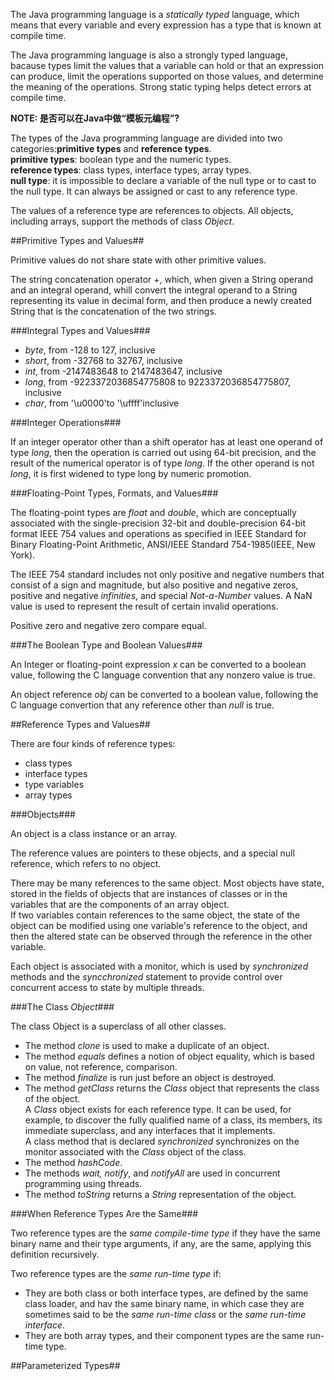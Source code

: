 The Java programming language is a *statically typed* language, which means that every variable and every expression has a type that is known at compile time.

The Java programming language is also a strongly typed language, bacause types limit the values that a variable can hold or that an expression can produce, limit the operations supported on those values, and determine the meaning of the operations. Strong static typing helps detect errors at compile time.

**NOTE: 是否可以在Java中做“模板元编程”?**

The types of the Java programming language are divided into two categories:**primitive types** and **reference types**.  
**primitive types**: boolean type and the numeric types.  
**reference types**: class types, interface types, array types.  
**null type**: it is impossible to declare a variable of the null type or to cast to the null type. It can always be assigned or cast to any reference type. 

The values of a reference type are references to objects. All objects, including arrays, support the methods of class *Object*.

##Primitive Types and Values##

Primitive values do not share state with other primitive values.

The string concatenation operator +, which, when given a String operand and an integral operand, whill convert the integral operand to a String representing its value in decimal form, and then produce a newly created String that is the concatenation of the two strings.

###Integral Types and Values###

- *byte*, from -128 to 127, inclusive
- *short*, from -32768 to 32767, inclusive
- *int*, from -2147483648 to 2147483647, inclusive
- *long*, from -9223372036854775808 to 9223372036854775807, inclusive
- *char*, from '\u0000'to '\uffff'inclusive

###Integer Operations###

If an integer operator other than a shift operator has at least one operand of type *long*, then the operation is carried out using 64-bit precision, and the result of the numerical operator is of type *long*. If the other operand is not *long*, it is first widened to type long by numeric promotion.

###Floating-Point Types, Formats, and Values###

The floating-point types are *float* and *double*, which are conceptually associated with the single-precision 32-bit and double-precision 64-bit format IEEE 754 values and operations as specified in IEEE Standard for Binary Floating-Point Arithmetic, ANSI/IEEE Standard 754-1985(IEEE, New York).

The IEEE 754 standard includes not only positive and negative numbers that consist of a sign and magnitude, but also positive and negative zeros, positive and negative *infinities*, and special *Not-a-Number* values. A NaN value is used to represent the result of certain invalid operations.

Positive zero and negative zero compare equal.

###The Boolean Type and Boolean Values###

An Integer or floating-point expression *x* can be converted to a boolean value, following the C language convention that any nonzero value is true.

An object reference *obj* can be converted to a boolean value, following the C language convertion that any reference other than *null* is true.

##Reference Types and Values##

There are four kinds of reference types:

- class types
- interface types
- type variables
- array types

###Objects###

An object is a class instance or an array.

The reference values are pointers to these objects, and a special null reference, which refers to no object.

There may be many references to the same object. Most objects have state, stored in the fields of objects that are instances of classes or in the variables that are the components of an array object.  
If two variables contain references to the same object, the state of the object can be modified using one variable's reference to the object, and then the altered state can be observed through the reference in the other variable.

Each object is associated with a monitor, which is used by *synchronized* methods and the *syncchronized* statement to provide control over concurrent access to state by multiple threads.

###The Class *Object*###

The class Object is a superclass of all other classes.

- The method *clone* is used to make a duplicate of an object.
- The method *equals* defines a notion of object equality, which is based on value, not reference, comparison.
- The method *finalize* is run just before an object is destroyed.
- The method *getClass* returns the *Class* object that represents the class of the object.  
A *Class* object exists for each reference type. It can be used, for example, to discover the fully qualified name of a class, its members, its immediate superclass, and any interfaces that it implements.  
A class method that is declared *synchronized* synchronizes on the monitor associated with the *Class* object of the class.
- The method *hashCode*.
- The methods *wait,* *notify*, and *notifyAll* are used in concurrent programming using threads.
- The method *toString* returns a *String* representation of the object.

###When Reference Types Are the Same###

Two reference types are the *same compile-time type* if they have the same binary name and their type arguments, if any, are the same, applying this definition recursively.

Two reference types are the *same run-time type* if:

- They are both class or both interface types, are defined by the same class loader, and hav the same binary name, in which case they are sometimes said to be the *same run-time class* or the *same run-time interface*.
- They are both array types, and their component types are the same run-time type.

##Parameterized Types##

